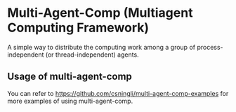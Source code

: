 # Multi-Agent-Comp (Multiagent Computing Framework) 

A simple way to distribute the computing work among a group of process-independent (or thread-independent) agents.

## Usage of multi-agent-comp

You can refer to https://github.com/csningli/multi-agent-comp-examples for more examples of using multi-agent-comp.
